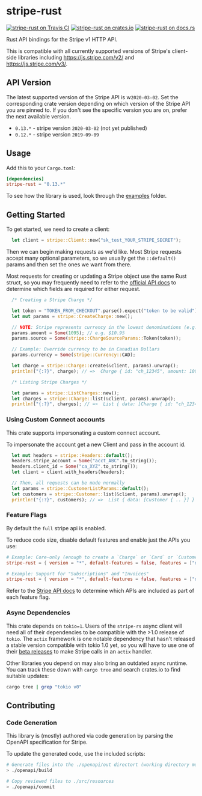 # stripe-rust

[![stripe-rust on Travis CI](https://travis-ci.org/wyyerd/stripe-rs.svg?branch=master)](https://travis-ci.org/wyyerd/stripe-rs)
[![stripe-rust on crates.io](https://img.shields.io/crates/v/stripe-rust.svg)](https://crates.io/crates/stripe-rust)
[![stripe-rust on docs.rs](https://docs.rs/stripe-rust/badge.svg)](https://docs.rs/stripe-rust)

Rust API bindings for the Stripe v1 HTTP API.

This is compatible with all currently supported versions of Stripe's client-side
libraries including https://js.stripe.com/v2/ and https://js.stripe.com/v3/.

## API Version
The latest supported version of the Stripe API is w`2020-03-02`.
Set the corresponding crate version depending on which version of the Stripe API you are pinned to.
If you don't see the specific version you are on, prefer the next available version.

 - `0.13.*` - stripe version `2020-03-02` (not yet published)
 - `0.12.*` - stripe version `2019-09-09`

## Usage

Add this to your `Cargo.toml`:

```toml
[dependencies]
stripe-rust = "0.13.*"
```

To see how the library is used, look through the [examples](examples) folder.

## Getting Started

To get started, we need to create a client:

```rust
  let client = stripe::Client::new("sk_test_YOUR_STRIPE_SECRET");
```

Then we can begin making requests as we'd like. Most Stripe requests accept
many optional parameters, so we usually get the `::default()` params and then
set the ones we want from there.

Most requests for creating or updating a Stripe object use the same Rust struct,
so you may frequently need to refer to the [official API docs](https://stripe.com/docs/api)
to determine which fields are required for either request.

```rust
  /* Creating a Stripe Charge */

  let token = "TOKEN_FROM_CHECKOUT".parse().expect("token to be valid");
  let mut params = stripe::CreateCharge::new();

  // NOTE: Stripe represents currency in the lowest denominations (e.g. cents)
  params.amount = Some(1095); // e.g. $10.95
  params.source = Some(stripe::ChargeSourceParams::Token(token));

  // Example: Override currency to be in Canadian Dollars
  params.currency = Some(stripe::Currency::CAD);

  let charge = stripe::Charge::create(&client, params).unwrap();
  println!("{:?}", charge); // =>  Charge { id: "ch_12345", amount: 1095, .. }
```

```rust
  /* Listing Stripe Charges */

  let params = stripe::ListCharges::new();
  let charges = stripe::Charge::list(&client, params).unwrap();
  println!("{:?}", charges); // =>  List { data: [Charge { id: "ch_12345", .. }] }
```

### Using Custom Connect accounts

This crate supports impersonating a custom connect account.

To impersonate the account get a new Client and pass in the account id.

```rust
  let mut headers = stripe::Headers::default();
  headers.stripe_account = Some("acct_ABC".to_string());
  headers.client_id = Some("ca_XYZ".to_string());
  let client = client.with_headers(headers);

  // Then, all requests can be made normally
  let params = stripe::CustomerListParams::default();
  let customers = stripe::Customer::list(&client, params).unwrap();
  println!("{:?}", customers); // =>  List { data: [Customer { .. }] }
```

### Feature Flags
By default the `full` stripe api is enabled.

To reduce code size, disable default features and enable just the APIs you use:

```toml
# Example: Core-only (enough to create a `Charge` or `Card` or `Customer`)
stripe-rust = { version = "*", default-features = false, features = ["default-tls"] }

# Example: Support for "Subscriptions" and "Invoices"
stripe-rust = { version = "*", default-features = false, features = ["default-tls", "billing"] }
```

Refer to the [Stripe API docs](https://stripe.com/docs/api) to determine
which APIs are included as part of each feature flag.


### Async Dependencies
This crate depends on `tokio=1`. Users of the `stripe-rs` async client will need
all of their dependencies to be compatible with the >1.0 release of `tokio`. The
`actix` framework is one notable dependency that hasn't released a stable
version compatible with tokio 1.0 yet, so you will have to use one of their
[beta releases](https://docs.rs/actix-web/4.0.0-beta.9/actix_web/) to make
Stripe calls in an `actix` handler.

Other libraries you depend on may also bring an outdated async runtime. You can
track these down with `cargo tree` and search crates.io to find suitable updates:

``` sh
cargo tree | grep "tokio v0"
```

## Contributing

### Code Generation
This library is (mostly) authored via code generation by parsing
the OpenAPI specification for Stripe.

To update the generated code, use the included scripts:

```sh
# Generate files into the ./openapi/out directort (working directory must be project root)
> ./openapi/build

# Copy reviewed files to ./src/resources
> ./openapi/commit
```
